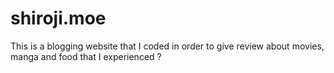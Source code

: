 # shiroji.moe
This is a blogging website that I coded in order to give review about movies, manga and food that I experienced ? 
